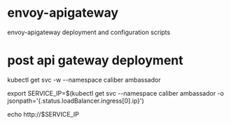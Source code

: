 # envoy-apigateway
envoy-apigateway deployment and configuration scripts

# post api gateway deployment

kubectl get svc -w  --namespace caliber ambassador

export SERVICE_IP=$(kubectl get svc --namespace caliber ambassador -o jsonpath='{.status.loadBalancer.ingress[0].ip}')

echo http://$SERVICE_IP
